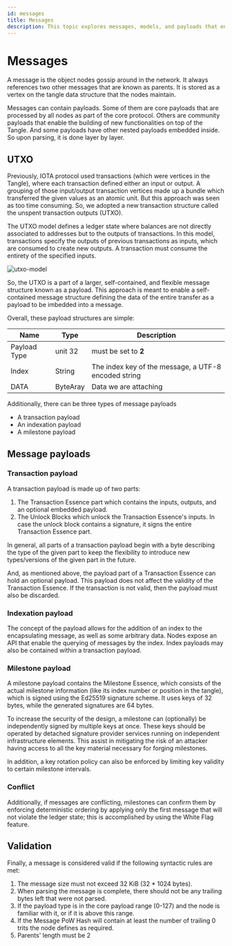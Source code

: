 ```yaml
---
id: messages
title: Messages
description: This topic explores messages, models, and payloads that encompass the transfer of data within the Tangle.
---
```



# Messages

A message is the object nodes gossip around in the network. It always references two other messages that are known as parents. It is stored as a vertex on the tangle data structure that the nodes maintain.

Messages can contain payloads. Some of them are core payloads that are processed by all nodes as part of the core protocol. Others are community payloads that enable the building of new functionalities on top of the Tangle. And some payloads have other nested payloads embedded inside. So upon parsing, it is done layer by layer.

## UTXO

Previously, IOTA protocol used transactions (which were vertices in the Tangle), where each transaction defined either an input or output. A grouping of those input/output transaction vertices made up a bundle which transferred the given values as an atomic unit. But this approach was seen as too time consuming. So, we adopted a new transaction structure called the unspent transaction outputs (UTXO).

The UTXO model defines a ledger state where balances are not directly associated to addresses but to the outputs of transactions. In this model, transactions specify the outputs of previous transactions as inputs, which are consumed to create new outputs. A transaction must consume the entirety of the specified inputs.

![utxo-model](https://user-images.githubusercontent.com/77154511/127794259-10071fbe-4f04-4ab2-81eb-a0589f025a00.png)


So, the UTXO is a part of a larger, self-contained, and flexible message structure known as a payload. This approach is meant to enable a self-contained message structure defining the data of the entire transfer as a payload to be imbedded into a message.

Overall, these payload structures are simple:



| Name | Type | Description |
| ---- | ---- | ----------- |
|    Payload Type  |  unit 32    |    must be set to **2**  |
| Index     | String     | The index key of the message, a UTF-8 encoded string            |
|DATA| ByteAray | Data we are attaching    |


Additionally, there can be three types of message payloads

* A transaction payload
* An indexation payload
* A milestone payload

## Message payloads

### Transaction payload

A transaction payload is made up of two parts:

1. The Transaction Essence part which contains the inputs, outputs, and an optional embedded payload.
1. The Unlock Blocks which unlock the Transaction Essence's inputs. In case the unlock block contains a signature, it signs the entire Transaction Essence part.

In general, all parts of a transaction payload begin with a byte describing the type of the given part to keep the flexibility to introduce new types/versions of the given part in the future.

And, as mentioned above, the payload part of a Transaction Essence can hold an optional payload. This payload does not affect the validity of the Transaction Essence. If the transaction is not valid, then the payload must also be discarded.

### Indexation payload

The concept of the payload allows for the addition of an index to the encapsulating message, as well as some arbitrary data. Nodes expose an API that enable the querying of messages by the index. Index payloads may also be contained within a transaction payload.

### Milestone payload

A milestone payload contains the Milestone Essence, which consists of the actual milestone information (like its index number or position in the tangle), which is signed using the Ed25519 signature scheme. It uses keys of 32 bytes, while the generated signatures are 64 bytes.

To increase the security of the design, a milestone can (optionally) be independently signed by multiple keys at once. These keys should be operated by detached signature provider services running on independent infrastructure elements. This assist in mitigating the risk of an attacker having access to all the key material necessary for forging milestones.

In addition, a key rotation policy can also be enforced by limiting key validity to certain milestone intervals.

### Conflict

Additionally, if messages are conflicting, milestones can confirm them by enforcing deterministic ordering by applying only the first message that will not violate the ledger state; this is accomplished by using the White Flag feature.

## Validation

Finally, a message is considered valid if the following syntactic rules are met:

1. The message size must not exceed 32 KiB (32 * 1024 bytes).
1. When parsing the message is complete, there should not be any trailing bytes left that were not parsed.
1. If the payload type is in the core payload range (0-127) and the node is familiar with it, or if it is above this range.
1. If the Message PoW Hash will contain at least the number of trailing 0 trits the node defines as required.
1. Parents' length must be 2

